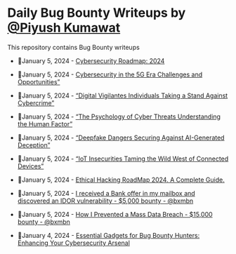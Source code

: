 # Daily Bug Bounty Writeups by [@Piyush Kumawat](https://twitter.com/piyush_supiy) 
This repository contains Bug Bounty writeups

<!-- BLOG-POST-LIST:START -->
 - 💯January 5, 2024 - [Cybersecurity Roadmap: 2024](https://hackerassociate.medium.com/cybersecurity-roadmap-2024-ea3586fea603?source=rss------bug_bounty-5) 

 - 💯January 5, 2024 - [Cybersecurity in the 5G Era Challenges and Opportunities”](https://medium.com/@Land2Cyber/cybersecurity-in-the-5g-era-challenges-and-opportunities-7382c5fa6a11?source=rss------bug_bounty-5) 

 - 💯January 5, 2024 - [“Digital Vigilantes Individuals Taking a Stand Against Cybercrime”](https://medium.com/@Land2Cyber/digital-vigilantes-individuals-taking-a-stand-against-cybercrime-0154fe7529f4?source=rss------bug_bounty-5) 

 - 💯January 5, 2024 - [“The Psychology of Cyber Threats Understanding the Human Factor”](https://medium.com/@Land2Cyber/the-psychology-of-cyber-threats-understanding-the-human-factor-7a68dbcbe81c?source=rss------bug_bounty-5) 

 - 💯January 5, 2024 - [“Deepfake Dangers Securing Against AI-Generated Deception”](https://medium.com/@Land2Cyber/deepfake-dangers-securing-against-ai-generated-deception-b5a29140d32a?source=rss------bug_bounty-5) 

 - 💯January 5, 2024 - [“IoT Insecurities Taming the Wild West of Connected Devices”](https://medium.com/@Land2Cyber/iot-insecurities-taming-the-wild-west-of-connected-devices-f172cd99ebdf?source=rss------bug_bounty-5) 

 - 💯January 5, 2024 - [Ethical Hacking RoadMap 2024. A Complete Guide.](https://medium.com/@testproxy027/ethical-hacking-roadmap-2024-a-complete-guide-74a7a09668af?source=rss------bug_bounty-5) 

 - 💯January 5, 2024 - [I received a Bank offer in my mailbox and discovered an IDOR vulnerability - $5,000 bounty - @bxmbn](https://bxmbn.medium.com/i-received-a-bank-offer-in-my-mailbox-and-discovered-an-idor-vulnerability-5-000-bounty-bxmbn-5209cab1fba8?source=rss------bug_bounty-5) 

 - 💯January 5, 2024 - [How I Prevented a Mass Data Breach - $15,000 bounty - @bxmbn](https://bxmbn.medium.com/how-i-prevented-a-mass-data-breach-15-000-bounty-bxmbn-1096e6400e3d?source=rss------bug_bounty-5) 

 - 💯January 4, 2024 - [Essential Gadgets for Bug Bounty Hunters: Enhancing Your Cybersecurity Arsenal](https://securitylit.medium.com/essential-gadgets-for-bug-bounty-hunters-enhancing-your-cybersecurity-arsenal-40173ec2945f?source=rss------bug_bounty-5) 
<!-- BLOG-POST-LIST:END -->
